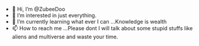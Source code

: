 - 👋 Hi, I’m @ZubeeDoo
- 👀 I’m interested in just everything.
- 🌱 I’m currently learning what ever I can ...Knowledge is wealth 
- 📫 How to reach me ...Please dont I will talk about some stupid stuffs like aliens and multiverse and waste your time.
